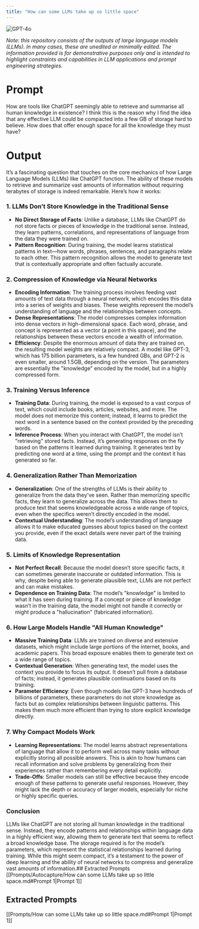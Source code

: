 ```yaml
---
title: "How can some LLMs take up so little space"
---
```

![GPT-4o](https://img.shields.io/badge/GPT--4o-3333FF?style=for-the-badge&logo=openai&logoColor=white)



*Note: this repository consists of the outputs of large language models (LLMs). In many cases, these are unedited or minimally edited. The information provided is for demonstrative purposes only and is intended to highlight constraints and capabilities in LLM applications and prompt engineering strategies.*


# Prompt

How are tools like ChatGPT seemingly able to retrieve and summarise all human knowledge in existence? I think this is the reason why I find the idea that any effective LLM could be compacted into a few GB of storage hard to believe. How does that offer enough space for all the knowledge they must have?

# Output
It’s a fascinating question that touches on the core mechanics of how Large Language Models (LLMs) like ChatGPT function. The ability of these models to retrieve and summarize vast amounts of information without requiring terabytes of storage is indeed remarkable. Here’s how it works:

### **1. LLMs Don’t Store Knowledge in the Traditional Sense**
   - **No Direct Storage of Facts**: Unlike a database, LLMs like ChatGPT do not store facts or pieces of knowledge in the traditional sense. Instead, they learn patterns, correlations, and representations of language from the data they were trained on.
   - **Pattern Recognition**: During training, the model learns statistical patterns in text—how words, phrases, sentences, and paragraphs relate to each other. This pattern recognition allows the model to generate text that is contextually appropriate and often factually accurate.

### **2. Compression of Knowledge via Neural Networks**
   - **Encoding Information**: The training process involves feeding vast amounts of text data through a neural network, which encodes this data into a series of weights and biases. These weights represent the model’s understanding of language and the relationships between concepts.
   - **Dense Representations**: The model compresses complex information into dense vectors in high-dimensional space. Each word, phrase, and concept is represented as a vector (a point in this space), and the relationships between these vectors encode a wealth of information.
   - **Efficiency**: Despite the enormous amount of data they are trained on, the resulting model weights are relatively compact. A model like GPT-3, which has 175 billion parameters, is a few hundred GBs, and GPT-2 is even smaller, around 1.5GB, depending on the version. The parameters are essentially the "knowledge" encoded by the model, but in a highly compressed form.

### **3. Training Versus Inference**
   - **Training Data**: During training, the model is exposed to a vast corpus of text, which could include books, articles, websites, and more. The model does not memorize this content; instead, it learns to predict the next word in a sentence based on the context provided by the preceding words.
   - **Inference Process**: When you interact with ChatGPT, the model isn’t "retrieving" stored facts. Instead, it’s generating responses on the fly based on the patterns it learned during training. It generates text by predicting one word at a time, using the prompt and the context it has generated so far.

### **4. Generalization Rather Than Memorization**
   - **Generalization**: One of the strengths of LLMs is their ability to generalize from the data they’ve seen. Rather than memorizing specific facts, they learn to generalize across the data. This allows them to produce text that seems knowledgeable across a wide range of topics, even when the specifics weren’t directly encoded in the model.
   - **Contextual Understanding**: The model’s understanding of language allows it to make educated guesses about topics based on the context you provide, even if the exact details were never part of the training data.

### **5. Limits of Knowledge Representation**
   - **Not Perfect Recall**: Because the model doesn’t store specific facts, it can sometimes generate inaccurate or outdated information. This is why, despite being able to generate plausible text, LLMs are not perfect and can make mistakes.
   - **Dependence on Training Data**: The model’s "knowledge" is limited to what it has seen during training. If a concept or piece of knowledge wasn’t in the training data, the model might not handle it correctly or might produce a "hallucination" (fabricated information).

### **6. How Large Models Handle "All Human Knowledge"**
   - **Massive Training Data**: LLMs are trained on diverse and extensive datasets, which might include large portions of the internet, books, and academic papers. This broad exposure enables them to generate text on a wide range of topics.
   - **Contextual Generation**: When generating text, the model uses the context you provide to focus its output. It doesn’t pull from a database of facts; instead, it generates plausible continuations based on its training.
   - **Parameter Efficiency**: Even though models like GPT-3 have hundreds of billions of parameters, these parameters do not store knowledge as facts but as complex relationships between linguistic patterns. This makes them much more efficient than trying to store explicit knowledge directly.

### **7. Why Compact Models Work**
   - **Learning Representations**: The model learns abstract representations of language that allow it to perform well across many tasks without explicitly storing all possible answers. This is akin to how humans can recall information and solve problems by generalizing from their experiences rather than remembering every detail explicitly.
   - **Trade-Offs**: Smaller models can still be effective because they encode enough of these patterns to generate useful responses. However, they might lack the depth or accuracy of larger models, especially for niche or highly specific queries.

### **Conclusion**
LLMs like ChatGPT are not storing all human knowledge in the traditional sense. Instead, they encode patterns and relationships within language data in a highly efficient way, allowing them to generate text that seems to reflect a broad knowledge base. The storage required is for the model’s parameters, which represent the statistical relationships learned during training. While this might seem compact, it’s a testament to the power of deep learning and the ability of neural networks to compress and generalize vast amounts of information.## Extracted Prompts
[[Prompts/Autocapture/How can some LLMs take up so little space.md#Prompt 1|Prompt 1]]





## Extracted Prompts
[[Prompts/How can some LLMs take up so little space.md#Prompt 1|Prompt 1]]
